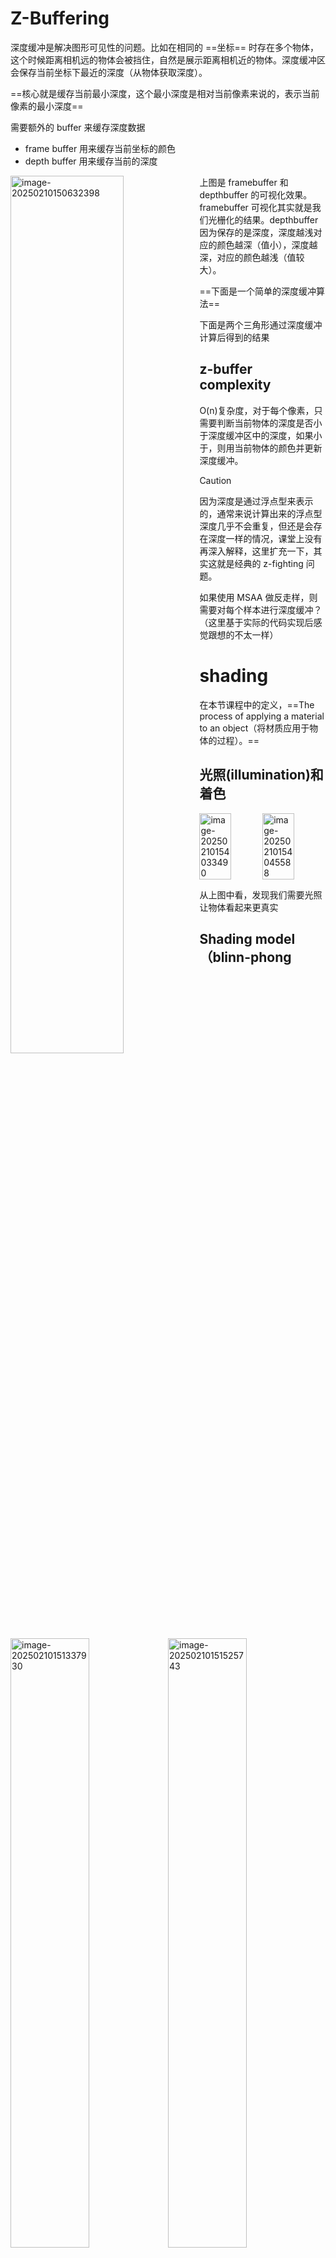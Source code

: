 # Z-Buffering

深度缓冲是解决图形可见性的问题。比如在相同的 ==坐标== 时存在多个物体，这个时候距离相机远的物体会被挡住，自然是展示距离相机近的物体。深度缓冲区会保存当前坐标下最近的深度（从物体获取深度）。

==核心就是缓存当前最小深度，这个最小深度是相对当前像素来说的，表示当前像素的最小深度==

需要额外的 buffer 来缓存深度数据

- frame buffer 用来缓存当前坐标的颜色
- depth buffer 用来缓存当前的深度

<img src="https://raw.githubusercontent.com/yqm1995/pic_bed/master/images/image-20250210150632398.png" alt="image-20250210150632398" style="width:60%;float:left" />

上图是 framebuffer 和 depthbuffer 的可视化效果。framebuffer 可视化其实就是我们光栅化的结果。depthbuffer 因为保存的是深度，深度越浅对应的颜色越深（值小），深度越深，对应的颜色越浅（值较大）。

==下面是一个简单的深度缓冲算法==

<img src="https://raw.githubusercontent.com/yqm1995/pic_bed/master/images/image-20250210151337930.png" alt="image-20250210151337930" style="width:50%;float:left" />

下面是两个三角形通过深度缓冲计算后得到的结果

<img src="https://raw.githubusercontent.com/yqm1995/pic_bed/master/images/image-20250210151525743.png" alt="image-20250210151525743" style="width:50%;float:left" />

## z-buffer complexity

O(n)复杂度，对于每个像素，只需要判断当前物体的深度是否小于深度缓冲区中的深度，如果小于，则用当前物体的颜色并更新深度缓冲。

> [!CAUTION]
>
> 因为深度是通过浮点型来表示的，通常来说计算出来的浮点型深度几乎不会重复，但还是会存在深度一样的情况，课堂上没有再深入解释，这里扩充一下，其实这就是经典的 z-fighting 问题。
>
> 如果使用 MSAA 做反走样，则需要对每个样本进行深度缓冲？（这里基于实际的代码实现后感觉跟想的不太一样）

# shading

在本节课程中的定义，==The process of applying a material to an object（将材质应用于物体的过程）。==

## 光照(illumination)和着色

<div style="display:flex">
  <img src="https://raw.githubusercontent.com/yqm1995/pic_bed/master/images/image-20250210154033490.png" alt="image-20250210154033490" style="width:50%;" />
  <img src="/Users/yuqimeng/Library/Application Support/typora-user-images/image-20250210154045588.png" alt="image-20250210154045588" style="width:50%;" />
</div>

从上图中看，发现我们需要光照让物体看起来更真实

## Shading model（blinn-phong reflectance model）

着色模型非常多，下面以blinn-phong 反射模型为例

<img src="https://raw.githubusercontent.com/yqm1995/pic_bed/master/images/image-20250210154701183.png" alt="image-20250210154701183" style="width:50%;float:left" />

从图片上看，可以发现光线大致分为三类

- specular highlights
- Diffuse reflection
- ambient lighting

### shading is local

因为直接处理整个图的着色效果是非常难的，所以先处理单位面积的着色效果。

<img src="https://raw.githubusercontent.com/yqm1995/pic_bed/master/images/image-20250210155554149.png" alt="image-20250210155554149" style="width:50%;float:left" />

一个单位着色点通常包含以下参数

- 观测方向，v
- 表面法线，n
- 光照方向，l
- 表面参数（颜色，反光…）

### ==Diffuse reflection==

<img src="https://raw.githubusercontent.com/yqm1995/pic_bed/master/images/image-20250210160256083.png" alt="image-20250210160256083" style="width: 50%;float:left" />

漫反射有以下特点

- 光线向所有方向均匀散射
- 表面颜色对于所有观测方向都是一致的

#### 接收到的能量决定亮度

<img src="https://raw.githubusercontent.com/yqm1995/pic_bed/master/images/image-20250210160641216.png" alt="image-20250210160641216" style="width:70%;float:left" />

==简单来说，单位面积内，能接受到的能量越多（光能）那么就会越亮，所以一个着色点有多亮取决于 l和 n 的夹角==举例来说，如果光线和表面法线平行则最亮。如果光线和表面法线垂直则最暗。

#### 光线衰减

<img src="https://raw.githubusercontent.com/yqm1995/pic_bed/master/images/image-20250210162741427.png" alt="image-20250210162741427" style="width:40%;float:left" />

光线随着距离衰减。光线强度为$I/r^{2}$。

#### ==Lambertian(diffuse)shading==

基于上述漫反射的特性可以得出以下公式
$$
\begin{array}{lcl}
L_{d} = k_{d}(I/r^2)max(0,n\cdot l)\\
L_{d}表示漫反射光颜色\\
k_{d}表示原始的表面颜色（真实的物理模型会更复杂）\\
\end{array}
$$

### Specular highlights

- 能否看到高亮取决于观测角度
- 明亮区域接近镜面反射方向

<img src="https://raw.githubusercontent.com/yqm1995/pic_bed/master/images/image-20250211102324564.png" alt="image-20250211102324564" style="width:30%;float:left" />

然而镜面反射的方向相对来说比较难以计算，所以数学上找到一个更简单的做法

==v 和镜面反射的夹角 等价于 半程向量和法线的夹角==

<img src="https://raw.githubusercontent.com/yqm1995/pic_bed/master/images/image-20250211105007782.png" alt="image-20250211105007782" style="width:30%;float:left" />
$$
\begin{align}
h&=bisector(v,l)\\
&=\frac{v+l}{||v+l||}\\
L_{s}&=k_{s}(I/r^2)max(0,cos\alpha)^p\\
&=k_{s}(I/r^2)max(0,n\cdot{h})^p\\
\end{align}
$$
这里的指数p是用来调整高光可视范围的，如下图所示，指数越大值变化越剧烈，高光可视范围也就越小（更符合实际情况）

<img src="https://raw.githubusercontent.com/yqm1995/pic_bed/master/images/image-20250211111140635.png" alt="image-20250211111140635" style="width:60%;float:left" />

### Ambient lighting

环境光不取决于任何东西，但这是近似的一个结果并不符合实际情况。

公式：$L_{a} = k_{a}I_{a}$

<img src="https://raw.githubusercontent.com/yqm1995/pic_bed/master/images/image-20250211112920436.png" alt="image-20250211112920436" style="width:30%;float:left" />

### blinn-phong reflection model

完整的 blinn-phong 反射模型就是==环境光+漫反射+高光==

<img src="https://raw.githubusercontent.com/yqm1995/pic_bed/master/images/image-20250211113308529.png" alt="image-20250211113308529" style="width:50%;float:left" />
$$
\begin{align}
L&=L_{a}+L_{d}+L_{s}\\
&=k_{a}I_{a}+k_{d}(I/r^2)max(0,n\cdot l)+k_{s}(I/r^2)max(0,n\cdot{h})^p
\end{align}
$$




























